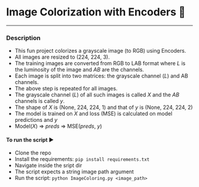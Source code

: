 <h1 class="code-line" data-line-start=0 data-line-end=1 ><a id="Image_Colorization_with_Encoders__0"></a>Image Colorization with Encoders 🎨</h1>
<hr>
<h3 class="code-line" data-line-start=2 data-line-end=3 ><a id="Description_2"></a>Description</h3>
<ul>
<li class="has-line-data" data-line-start="3" data-line-end="4">This fun project colorizes a grayscale image (to RGB) using Encoders.</li>
<li class="has-line-data" data-line-start="4" data-line-end="5">All images are resized to (224, 224, 3).</li>
<li class="has-line-data" data-line-start="5" data-line-end="6">The training images are converted from RGB to LAB format where <em>L</em> is the luminosity of the image and <em>AB</em> are the channels.</li>
<li class="has-line-data" data-line-start="6" data-line-end="7">Each image is split into two matrices: the grayscale channel (<em>L</em>) and AB channels.</li>
<li class="has-line-data" data-line-start="7" data-line-end="8">The above step is repeated for all images.</li>
<li class="has-line-data" data-line-start="8" data-line-end="9">The grayscale channel (<em>L</em>) of all such images is called <em>X</em> and the <em>AB</em> channels is called <em>y</em>.</li>
<li class="has-line-data" data-line-start="9" data-line-end="10">The shape of <em>X</em> is (None, 224, 224, 1) and that of <em>y</em> is (None, 224, 224, 2)</li>
<li class="has-line-data" data-line-start="10" data-line-end="11">The model is trained on <em>X</em> and loss (MSE) is calculated on model predictions and <em>y</em></li>
<li class="has-line-data" data-line-start="11" data-line-end="13">Model(<em>X</em>) =&gt; <em>preds</em> =&gt; MSE(<em>preds</em>, <em>y</em>)</li>
</ul>
<h4 class="code-line" data-line-start=13 data-line-end=14 ><a id="To_run_the_script__13"></a>To run the script ▶️</h4>
<ul>
<li class="has-line-data" data-line-start="14" data-line-end="15">Clone the repo</li>
<li class="has-line-data" data-line-start="15" data-line-end="16">Install the requirements:  <code>pip install requirements.txt</code></li>
<li class="has-line-data" data-line-start="16" data-line-end="17">Navigate inside the sript dir</li>
<li class="has-line-data" data-line-start="17" data-line-end="18">The script expects a string image path argument</li>
<li class="has-line-data" data-line-start="18" data-line-end="19">Run the script: <code>python ImageColoring.py &lt;image_path&gt;</code></li>
</ul>
